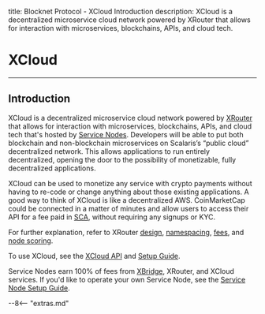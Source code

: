 title: Blocknet Protocol - XCloud Introduction
description: XCloud is a decentralized microservice cloud network powered by XRouter that allows for interaction with microservices, blockchains, APIs, and cloud tech.


# XCloud

---

## Introduction
XCloud is a decentralized microservice cloud network powered by [XRouter](/protocol/xrouter/introduction) that allows for interaction with microservices, blockchains, APIs, and cloud tech that's hosted by [Service Nodes](/service-nodes/introduction). Developers will be able to put both blockchain and non-blockchain microservices on Scalaris’s “public cloud” decentralized network. This allows applications to run entirely decentralized, opening the door to the possibility of monetizable, fully decentralized applications.

XCloud can be used to monetize any service with crypto payments without having to re-code or change anything about those existing applications. A good way to think of XCloud is like a decentralized AWS. CoinMarketCap could be connected in a matter of minutes and allow users to access their API for a fee paid in [SCA](/blockchain/introduction), without requiring any signups or KYC.

For further explanation, refer to XRouter [design](/protocol/xrouter/introduction/#design), [namespacing](/protocol/xrouter/introduction/#namespace), [fees](/protocol/xrouter/introduction/#fees), and [node scoring](/protocol/xrouter/introduction/#node-scoring). 

To use XCloud, see the [XCloud API](https://api.scalaris.info/#xcloud) and [Setup Guide](https://api.scalaris.info/#xcloud-setup).

Service Nodes earn 100% of fees from [XBridge](/protocol/xbridge/introduction), XRouter, and XCloud services. If you'd like to operate your own Service Node, see the [Service Node Setup Guide](/service-nodes/setup).















<script type="text/javascript">
// read instructions for related links in ../snippets/extras.md
var relatedLinks = [];
</script>

--8<-- "extras.md"





